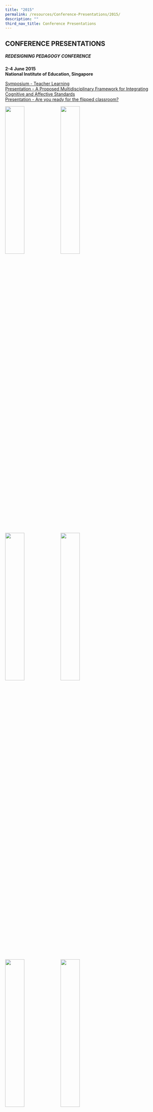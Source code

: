 ```yaml
---
title: "2015"
permalink: /resources/Conference-Presentations/2015/
description: ""
third_nav_title: Conference Presentations
---
```

## CONFERENCE PRESENTATIONS

##### REDESIGNING PEDAGOGY CONFERENCE

**2-4 June 2015 <br>
National Institute of Education, Singapore**

[Symposium - Teacher Learning](https://www.rgs.edu.sg/qql/slot/u554/Resources/Conference%20Proceedings/2015/2015_NIE_redesigningpedgConf_TrLearning_Symposium_3June_ext.pptx)<br>[Presentation - A Proposed Multidisciplinary Framework for Integrating Cognitive and Affective Standards](https://www.rgs.edu.sg/qql/slot/u554/Resources/Conference%20Proceedings/2015/Redesigning%20Pedagogy%202015_Jassie%20Teo%20and%20Hasanah%20Alfie.pptx)<br>
[Presentation - Are you ready for the flipped classroom?](https://www.rgs.edu.sg/qql/slot/u554/Resources/Conference%20Proceedings/2015/Are%20you%20ready%20for%20the%20flipped%20classroom%20.ppt)

<p><a href="https://www.ezhishi.net/CKPSebook2022/">
<img style="width:35%" align=left src="/images/mothertongue.jpg">
</a></p>

<p><a href="https://www.ezhishi.net/CKPSebook2022/">
<img style="width:35%" align=left src="/images/mothertongue.jpg">
</a></p>
<br clear=left>

<p><a href="https://www.ezhishi.net/CKPSebook2022/">
<img style="width:35%" align=left src="/images/mothertongue.jpg">
</a></p>

<p><a href="https://www.ezhishi.net/CKPSebook2022/">
<img style="width:35%" align=left src="/images/mothertongue.jpg">
</a></p>
<br clear=left>

<p><a href="https://www.ezhishi.net/CKPSebook2022/">
<img style="width:35%" align=left src="/images/mothertongue.jpg">
</a></p>

<p><a href="https://www.ezhishi.net/CKPSebook2022/">
<img style="width:35%" align=left src="/images/mothertongue.jpg">
</a></p>
<br clear=left>